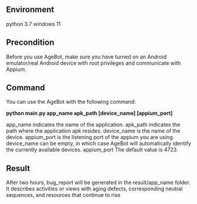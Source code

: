 ## Environment
python 3.7
windows 11

## Precondition
Before you use AgeBot, make sure you have turned on an Android emulator/real Android device 
with root privileges and communicate with Appium.

## Command

You can use the AgeBot with the following command:

**python main.py app_name apk_path [device_name] [appium_port]**

app_name indicates the name of the application. 
apk_path indicates the path where the application apk resides.
device_name is the name of the device. 
appium_port is the listening port of the appium you are using.
device_name can be empty, in which case AgeBot will automatically identify the currently available devices. 
appium_port The default value is 4723.

## Result

After two hours, bug_report will be generated in the result/app_name folder. 
It describes activities or views with aging defects, corresponding neutral sequences, 
and resources that continue to rise
